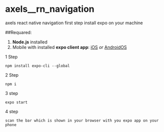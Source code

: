 # axels__rn_navigation
axels react native navigation
first step install expo on your machine

##Requared:

1) **Node.js** installed
2) Mobile with installed **expo client app**: 
[iOS](https://apps.apple.com/ru/app/expo-client/id982107779)
_or_ 
[AndroidOS](https://play.google.com/store/apps/details?id=host.exp.exponent&hl=uk)

1 Step

``` 
npm install expo-cli --global
```

2 Step

```
npm i 
```

3 step

```
expo start
```
4 step
 
```
scan the bar which is shown in your browser with you expo app on your phone
```
